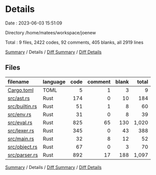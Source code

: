 # Details

Date : 2023-06-03 15:51:09

Directory /home/matees/workspace/joenew

Total : 9 files,  2422 codes, 92 comments, 405 blanks, all 2919 lines

[Summary](results.md) / Details / [Diff Summary](diff.md) / [Diff Details](diff-details.md)

## Files
| filename | language | code | comment | blank | total |
| :--- | :--- | ---: | ---: | ---: | ---: |
| [Cargo.toml](/Cargo.toml) | TOML | 5 | 1 | 3 | 9 |
| [src/ast.rs](/src/ast.rs) | Rust | 174 | 0 | 10 | 184 |
| [src/builtin.rs](/src/builtin.rs) | Rust | 51 | 1 | 8 | 60 |
| [src/env.rs](/src/env.rs) | Rust | 31 | 0 | 8 | 39 |
| [src/eval.rs](/src/eval.rs) | Rust | 825 | 65 | 130 | 1,020 |
| [src/lexer.rs](/src/lexer.rs) | Rust | 345 | 0 | 43 | 388 |
| [src/main.rs](/src/main.rs) | Rust | 32 | 8 | 12 | 52 |
| [src/object.rs](/src/object.rs) | Rust | 67 | 0 | 3 | 70 |
| [src/parser.rs](/src/parser.rs) | Rust | 892 | 17 | 188 | 1,097 |

[Summary](results.md) / Details / [Diff Summary](diff.md) / [Diff Details](diff-details.md)